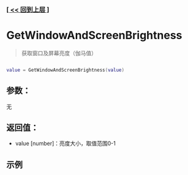 ### [[ << 回到上层 ]](index.md)

# GetWindowAndScreenBrightness

> 获取窗口及屏幕亮度（伽马值）

```lua

value = GetWindowAndScreenBrightness(value)

```

## 参数：

无

## 返回值：

+ value [number]：亮度大小，取值范围0-1

## 示例

```lua

```